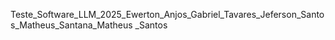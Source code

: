 Teste_Software_LLM_2025_Ewerton_Anjos_Gabriel_Tavares_Jeferson_Santos_Matheus_Santana_Matheus _Santos
